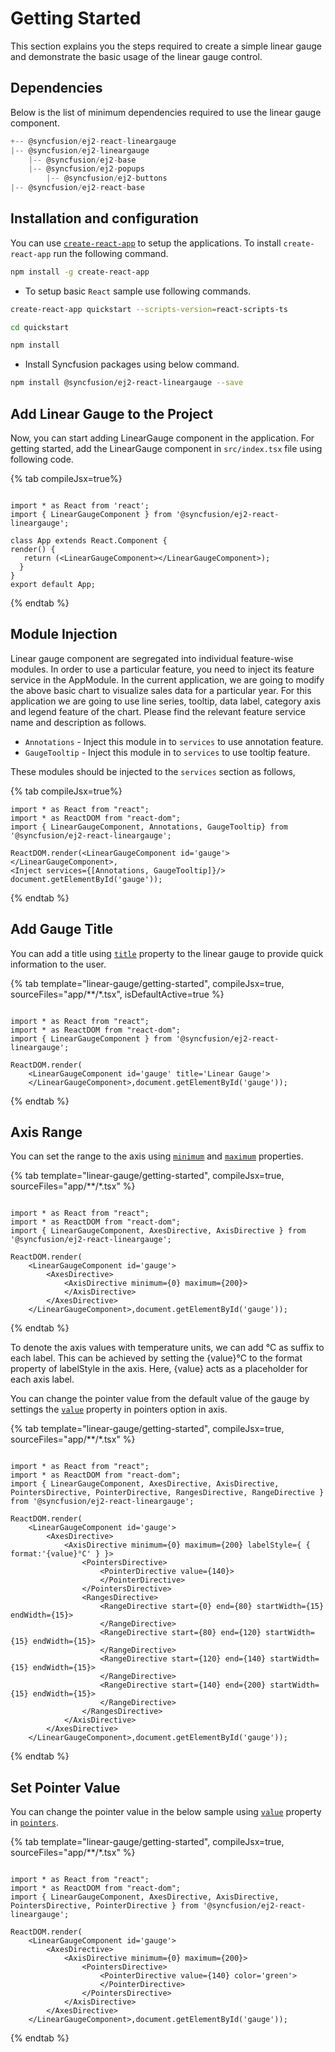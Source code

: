 # Getting Started

<!-- markdownlint-disable MD013 -->

This section explains you the steps required to create a simple linear gauge and demonstrate the basic usage of the linear gauge control.

## Dependencies

Below is the list of minimum dependencies required to use the linear gauge component.

```javascript
+-- @syncfusion/ej2-react-lineargauge
|-- @syncfusion/ej2-lineargauge
    |-- @syncfusion/ej2-base
    |-- @syncfusion/ej2-popups
        |-- @syncfusion/ej2-buttons
|-- @syncfusion/ej2-react-base
```

## Installation and configuration

You can use [`create-react-app`](https://github.com/facebookincubator/create-react-app) to setup the applications.
To install `create-react-app` run the following command.

```sh
npm install -g create-react-app
```

* To setup basic `React` sample use following commands.

<div class='tsx'>

```sh
create-react-app quickstart --scripts-version=react-scripts-ts

cd quickstart

npm install

```

</div>

* Install Syncfusion packages using below command.

```sh
npm install @syncfusion/ej2-react-lineargauge --save
```

## Add Linear Gauge  to the Project

Now, you can start adding LinearGauge component in the application.
For getting started, add the LinearGauge component in `src/index.tsx` file using following code.

{% tab compileJsx=true%}

```tsx

import * as React from 'react';
import { LinearGaugeComponent } from '@syncfusion/ej2-react-lineargauge';

class App extends React.Component {
render() {
   return (<LinearGaugeComponent></LinearGaugeComponent>);
  }
}
export default App;

```

{% endtab %}

## Module Injection

Linear gauge component are segregated into individual feature-wise modules. In order to use a particular feature,
you need to inject its feature service in the AppModule. In the current application, we are
going to modify the above basic chart to visualize sales data for a particular year.
For this application we are going to use line series, tooltip, data label, category axis and legend
feature of the chart. Please find the relevant feature
service name and description as follows.

* `Annotations` - Inject this module in to `services` to use annotation feature.
* `GaugeTooltip` - Inject this module in to `services` to use tooltip feature.

These modules should be injected to the `services` section as follows,

{% tab compileJsx=true%}

 ```tsx
import * as React from "react";
import * as ReactDOM from "react-dom";
import { LinearGaugeComponent, Annotations, GaugeTooltip} from '@syncfusion/ej2-react-lineargauge';

ReactDOM.render(<LinearGaugeComponent id='gauge'></LinearGaugeComponent>,
 <Inject services={[Annotations, GaugeTooltip]}/>
document.getElementById('gauge'));

```

{% endtab %}

## Add Gauge Title

You can add a title using [`title`](../api/linear-gauge/linearGaugeModel/#title-string) property to the linear gauge to provide quick information to the user.

{% tab template="linear-gauge/getting-started", compileJsx=true, sourceFiles="app/**/*.tsx",  isDefaultActive=true %}

```tsx

import * as React from "react";
import * as ReactDOM from "react-dom";
import { LinearGaugeComponent } from '@syncfusion/ej2-react-lineargauge';

ReactDOM.render(
    <LinearGaugeComponent id='gauge' title='Linear Gauge'>
    </LinearGaugeComponent>,document.getElementById('gauge'));

```

{% endtab %}

## Axis Range

You can set the range to the axis using [`minimum`](../api/linear-gauge/axis/#minimum-number) and [`maximum`](../api/linear-gauge/axis/#maximum-number) properties.

{% tab template="linear-gauge/getting-started", compileJsx=true, sourceFiles="app/**/*.tsx" %}

```tsx

import * as React from "react";
import * as ReactDOM from "react-dom";
import { LinearGaugeComponent, AxesDirective, AxisDirective } from '@syncfusion/ej2-react-lineargauge';

ReactDOM.render(
    <LinearGaugeComponent id='gauge'>
        <AxesDirective>
            <AxisDirective minimum={0} maximum={200}>
            </AxisDirective>
        </AxesDirective>
    </LinearGaugeComponent>,document.getElementById('gauge'));

```

{% endtab %}

To denote the axis values with temperature units, we can add °C as suffix to each label. This can be achieved by setting the {value}°C to the format property of labelStyle in the axis. Here, {value} acts as a placeholder for each axis label.

You can change the pointer value from the default value of the gauge by settings the [`value`](../api/linear-gauge/pointer/#value-number)  property in pointers option in axis.

{% tab template="linear-gauge/getting-started", compileJsx=true, sourceFiles="app/**/*.tsx" %}

```tsx

import * as React from "react";
import * as ReactDOM from "react-dom";
import { LinearGaugeComponent, AxesDirective, AxisDirective, PointersDirective, PointerDirective, RangesDirective, RangeDirective } from '@syncfusion/ej2-react-lineargauge';

ReactDOM.render(
    <LinearGaugeComponent id='gauge'>
        <AxesDirective>
            <AxisDirective minimum={0} maximum={200} labelStyle={ { format:'{value}°C' } }>
                <PointersDirective>
                    <PointerDirective value={140}>
                    </PointerDirective>
                </PointersDirective>
                <RangesDirective>
                    <RangeDirective start={0} end={80} startWidth={15} endWidth={15}>
                    </RangeDirective>
                    <RangeDirective start={80} end={120} startWidth={15} endWidth={15}>
                    </RangeDirective>
                    <RangeDirective start={120} end={140} startWidth={15} endWidth={15}>
                    </RangeDirective>
                    <RangeDirective start={140} end={200} startWidth={15} endWidth={15}>
                    </RangeDirective>
                </RangesDirective>
            </AxisDirective>
        </AxesDirective>
    </LinearGaugeComponent>,document.getElementById('gauge'));

```

{% endtab %}

## Set Pointer Value

You can change the pointer value in the below sample using [`value`](../api/linear-gauge/pointer/#value-number) property in [`pointers`](../api/linear-gauge/pointer/).

{% tab template="linear-gauge/getting-started", compileJsx=true, sourceFiles="app/**/*.tsx" %}

```tsx

import * as React from "react";
import * as ReactDOM from "react-dom";
import { LinearGaugeComponent, AxesDirective, AxisDirective, PointersDirective, PointerDirective } from '@syncfusion/ej2-react-lineargauge';

ReactDOM.render(
    <LinearGaugeComponent id='gauge'>
        <AxesDirective>
            <AxisDirective minimum={0} maximum={200}>
                <PointersDirective>
                    <PointerDirective value={140} color='green'>
                    </PointerDirective>
                </PointersDirective>
            </AxisDirective>
        </AxesDirective>
    </LinearGaugeComponent>,document.getElementById('gauge'));

```

{% endtab %}